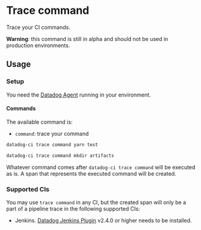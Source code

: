 # Trace command

Trace your CI commands.

**Warning**: this command is still in alpha and should not be used in production environments.

## Usage

### Setup

You need the [Datadog Agent](https://docs.datadoghq.com/agent/) running in your environment.

#### Commands

The available command is:

- `command`: trace your command

```bash
datadog-ci trace command yarn test
```

```bash
datadog-ci trace command mkdir artifacts
```

Whatever command comes after `datadog-ci trace command` will be executed as is. A span that represents the executed command will be created.

### Supported CIs

You may use `trace command` in any CI, but the created span will only be a part of a pipeline trace in the following supported CIs:

- Jenkins. [Datadog Jenkins Plugin](https://docs.datadoghq.com/integrations/jenkins/) v2.4.0 or higher needs to be installed.
